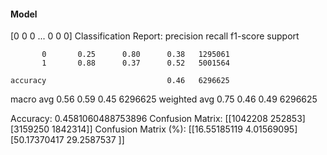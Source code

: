 #### Model
[0 0 0 ... 0 0 0]
Classification Report:
              precision    recall  f1-score   support

           0       0.25      0.80      0.38   1295061
           1       0.88      0.37      0.52   5001564

    accuracy                           0.46   6296625
   macro avg       0.56      0.59      0.45   6296625
weighted avg       0.75      0.46      0.49   6296625

Accuracy: 0.4581060488753896
Confusion Matrix:
[[1042208  252853]
 [3159250 1842314]]
Confusion Matrix (%):
[[16.55185119  4.01569095]
 [50.17370417 29.2587537 ]]
